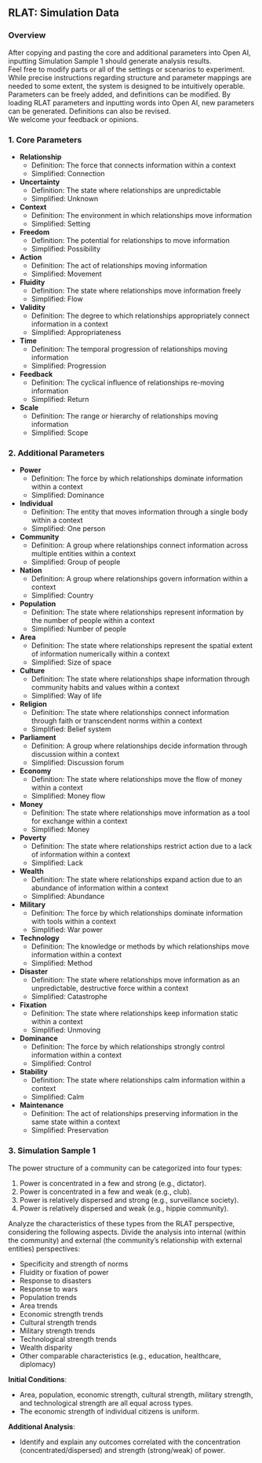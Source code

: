 ## RLAT: Simulation Data

### Overview
After copying and pasting the core and additional parameters into Open AI, inputting Simulation Sample 1 should generate analysis results.  
Feel free to modify parts or all of the settings or scenarios to experiment. While precise instructions regarding structure and parameter mappings are needed to some extent, the system is designed to be intuitively operable.  
Parameters can be freely added, and definitions can be modified. By loading RLAT parameters and inputting words into Open AI, new parameters can be generated. Definitions can also be revised.  
We welcome your feedback or opinions.

### 1. Core Parameters

- **Relationship**  
  - Definition: The force that connects information within a context  
  - Simplified: Connection
- **Uncertainty**  
  - Definition: The state where relationships are unpredictable  
  - Simplified: Unknown
- **Context**  
  - Definition: The environment in which relationships move information  
  - Simplified: Setting
- **Freedom**  
  - Definition: The potential for relationships to move information  
  - Simplified: Possibility
- **Action**  
  - Definition: The act of relationships moving information  
  - Simplified: Movement
- **Fluidity**  
  - Definition: The state where relationships move information freely  
  - Simplified: Flow
- **Validity**  
  - Definition: The degree to which relationships appropriately connect information in a context  
  - Simplified: Appropriateness
- **Time**  
  - Definition: The temporal progression of relationships moving information  
  - Simplified: Progression
- **Feedback**  
  - Definition: The cyclical influence of relationships re-moving information  
  - Simplified: Return
- **Scale**  
  - Definition: The range or hierarchy of relationships moving information  
  - Simplified: Scope

### 2. Additional Parameters

- **Power**  
  - Definition: The force by which relationships dominate information within a context  
  - Simplified: Dominance
- **Individual**  
  - Definition: The entity that moves information through a single body within a context  
  - Simplified: One person
- **Community**  
  - Definition: A group where relationships connect information across multiple entities within a context  
  - Simplified: Group of people
- **Nation**  
  - Definition: A group where relationships govern information within a context  
  - Simplified: Country
- **Population**  
  - Definition: The state where relationships represent information by the number of people within a context  
  - Simplified: Number of people
- **Area**  
  - Definition: The state where relationships represent the spatial extent of information numerically within a context  
  - Simplified: Size of space
- **Culture**  
  - Definition: The state where relationships shape information through community habits and values within a context  
  - Simplified: Way of life
- **Religion**  
  - Definition: The state where relationships connect information through faith or transcendent norms within a context  
  - Simplified: Belief system
- **Parliament**  
  - Definition: A group where relationships decide information through discussion within a context  
  - Simplified: Discussion forum
- **Economy**  
  - Definition: The state where relationships move the flow of money within a context  
  - Simplified: Money flow
- **Money**  
  - Definition: The state where relationships move information as a tool for exchange within a context  
  - Simplified: Money
- **Poverty**  
  - Definition: The state where relationships restrict action due to a lack of information within a context  
  - Simplified: Lack
- **Wealth**  
  - Definition: The state where relationships expand action due to an abundance of information within a context  
  - Simplified: Abundance
- **Military**  
  - Definition: The force by which relationships dominate information with tools within a context  
  - Simplified: War power
- **Technology**  
  - Definition: The knowledge or methods by which relationships move information within a context  
  - Simplified: Method
- **Disaster**  
  - Definition: The state where relationships move information as an unpredictable, destructive force within a context  
  - Simplified: Catastrophe
- **Fixation**  
  - Definition: The state where relationships keep information static within a context  
  - Simplified: Unmoving
- **Dominance**  
  - Definition: The force by which relationships strongly control information within a context  
  - Simplified: Control
- **Stability**  
  - Definition: The state where relationships calm information within a context  
  - Simplified: Calm
- **Maintenance**  
  - Definition: The act of relationships preserving information in the same state within a context  
  - Simplified: Preservation

### 3. Simulation Sample 1

The power structure of a community can be categorized into four types:
1. Power is concentrated in a few and strong (e.g., dictator).
2. Power is concentrated in a few and weak (e.g., club).
3. Power is relatively dispersed and strong (e.g., surveillance society).
4. Power is relatively dispersed and weak (e.g., hippie community).

Analyze the characteristics of these types from the RLAT perspective, considering the following aspects. Divide the analysis into internal (within the community) and external (the community’s relationship with external entities) perspectives:
- Specificity and strength of norms
- Fluidity or fixation of power
- Response to disasters
- Response to wars
- Population trends
- Area trends
- Economic strength trends
- Cultural strength trends
- Military strength trends
- Technological strength trends
- Wealth disparity
- Other comparable characteristics (e.g., education, healthcare, diplomacy)

**Initial Conditions**:
- Area, population, economic strength, cultural strength, military strength, and technological strength are all equal across types.
- The economic strength of individual citizens is uniform.

**Additional Analysis**:
- Identify and explain any outcomes correlated with the concentration (concentrated/dispersed) and strength (strong/weak) of power.
